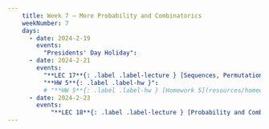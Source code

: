 ```yaml
---
    title: Week 7 – More Probability and Combinatorics
    weekNumber: 7
    days:
      - date: 2024-2-19
        events:
          "Presidents' Day Holiday":
      - date: 2024-2-21
        events:
          "**LEC 17**{: .label .label-lecture } [Sequences, Permutations, and Combinations](resources/lecture/lec17.pdf) ":
          "**HW 5**{: .label .label-hw }":
          # "**HW 5**{: .label .label-hw } [Homework 5](resources/homework/hw5/homework5.pdf) [🍃](https://www.overleaf.com/read/ctpttsrbbrpb)":
      - date: 2024-2-23
        events:
            "**LEC 18**{: .label .label-lecture } [Probability and Combinatorics Examples](resources/lecture/lec18.pdf) ":
---
```


